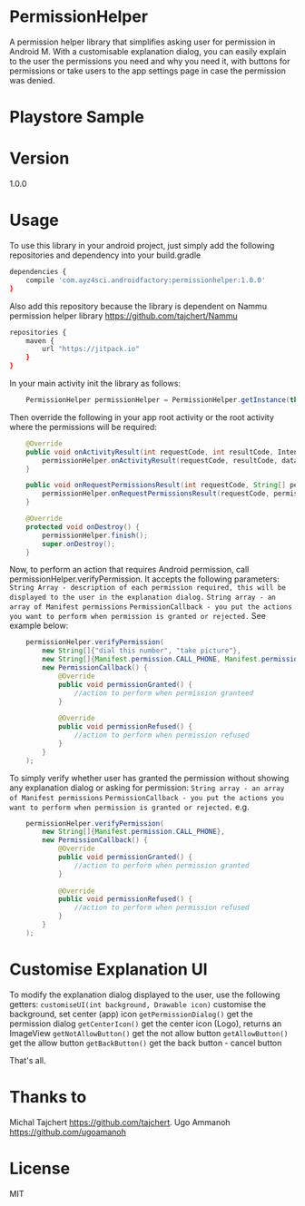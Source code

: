 # PermissionHelper

A permission helper library that simplifies asking user for permission in Android M. With a customisable explanation dialog, you can easily explain to the user the permissions you need and why you need it, with buttons for permissions or take users to the app settings page in case the permission was denied.

# Playstore Sample


# Version

1.0.0

# Usage
To use this library in your android project, just simply add the following repositories and dependency into your build.gradle

```sh
dependencies {
    compile 'com.ayz4sci.androidfactory:permissionhelper:1.0.0'
}
```

Also add this repository because the library is dependent on Nammu permission helper library https://github.com/tajchert/Nammu
```sh
repositories {
    maven {
        url "https://jitpack.io"
    }
}
```

In your main activity init the library as follows:

```java
    PermissionHelper permissionHelper = PermissionHelper.getInstance(this);
```

Then override the following in your app root activity or the root activity where the permissions will be required:
```java
    @Override
    public void onActivityResult(int requestCode, int resultCode, Intent data) {
        permissionHelper.onActivityResult(requestCode, resultCode, data);
    }

    public void onRequestPermissionsResult(int requestCode, String[] permissions, int[] grantResults) {
        permissionHelper.onRequestPermissionsResult(requestCode, permissions, grantResults);
    }

    @Override
    protected void onDestroy() {
        permissionHelper.finish();
        super.onDestroy();
    }
```

Now, to perform an action that requires Android permission, call permissionHelper.verifyPermission. It accepts the following parameters:
`String Array - description of each permission required, this will be displayed to the user in the explanation dialog.`
`String array - an array of Manifest permissions`
`PermissionCallback - you put the actions you want to perform when permission is granted or rejected.`
See example below:
```java
    permissionHelper.verifyPermission(
        new String[]{"dial this number", "take picture"},
        new String[]{Manifest.permission.CALL_PHONE, Manifest.permission.CAMERA}, 
        new PermissionCallback() {
            @Override
            public void permissionGranted() {
                //action to perform when permission granteed
            }
    
            @Override
            public void permissionRefused() {
                //action to perform when permission refused
            }
        }
    );
```

To simply verify whether user has granted the permission without showing any explanation dialog or asking for permission:
`String array - an array of Manifest permissions`
`PermissionCallback - you put the actions you want to perform when permission is granted or rejected.` 
e.g.
```java
    permissionHelper.verifyPermission(
        new String[]{Manifest.permission.CALL_PHONE}, 
        new PermissionCallback() {
            @Override
            public void permissionGranted() {
                //action to perform when permission granted
            }
    
            @Override
            public void permissionRefused() {
                //action to perform when permission refused
            }
        }
    );
```

# Customise Explanation UI
To modify the explanation dialog displayed to the user, use the following getters:
`customiseUI(int background, Drawable icon)` customise the background, set center (app) icon
`getPermissionDialog()` get the permission dialog
`getCenterIcon()` get the center icon (Logo), returns an ImageView
`getNotAllowButton()` get the not allow button
`getAllowButton()` get the allow button
`getBackButton()` get the back button - cancel button

That's all.
# Thanks to 
Michal Tajchert https://github.com/tajchert.
Ugo Ammanoh https://github.com/ugoamanoh

# License

MIT
